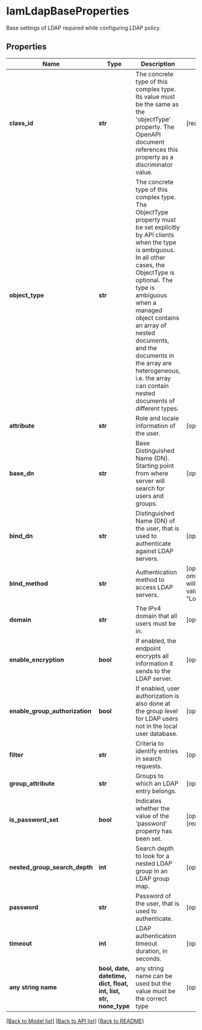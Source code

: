 # IamLdapBaseProperties

Base settings of LDAP required while configuring LDAP policy.
## Properties
Name | Type | Description | Notes
------------ | ------------- | ------------- | -------------
**class_id** | **str** | The concrete type of this complex type. Its value must be the same as the &#39;objectType&#39; property. The OpenAPI document references this property as a discriminator value. | [readonly] 
**object_type** | **str** | The concrete type of this complex type. The ObjectType property must be set explicitly by API clients when the type is ambiguous. In all other cases, the  ObjectType is optional.  The type is ambiguous when a managed object contains an array of nested documents, and the documents in the array are heterogeneous, i.e. the array can contain nested documents of different types. | 
**attribute** | **str** | Role and locale information of the user. | [optional] 
**base_dn** | **str** | Base Distinguished Name (DN). Starting point from where server will search for users and groups. | [optional] 
**bind_dn** | **str** | Distinguished Name (DN) of the user, that is used to authenticate against LDAP servers. | [optional] 
**bind_method** | **str** | Authentication method to access LDAP servers. | [optional]  if omitted the server will use the default value of "LoginCredentials"
**domain** | **str** | The IPv4 domain that all users must be in. | [optional] 
**enable_encryption** | **bool** | If enabled, the endpoint encrypts all information it sends to the LDAP server. | [optional] 
**enable_group_authorization** | **bool** | If enabled, user authorization is also done at the group level for LDAP users not in the local user database. | [optional] 
**filter** | **str** | Criteria to identify entries in search requests. | [optional] 
**group_attribute** | **str** | Groups to which an LDAP entry belongs. | [optional] 
**is_password_set** | **bool** | Indicates whether the value of the &#39;password&#39; property has been set. | [optional] [readonly] 
**nested_group_search_depth** | **int** | Search depth to look for a nested LDAP group in an LDAP group map. | [optional] 
**password** | **str** | Password of the user, that is used to authenticate. | [optional] 
**timeout** | **int** | LDAP authentication timeout duration, in seconds. | [optional] 
**any string name** | **bool, date, datetime, dict, float, int, list, str, none_type** | any string name can be used but the value must be the correct type | [optional]

[[Back to Model list]](../README.md#documentation-for-models) [[Back to API list]](../README.md#documentation-for-api-endpoints) [[Back to README]](../README.md)


